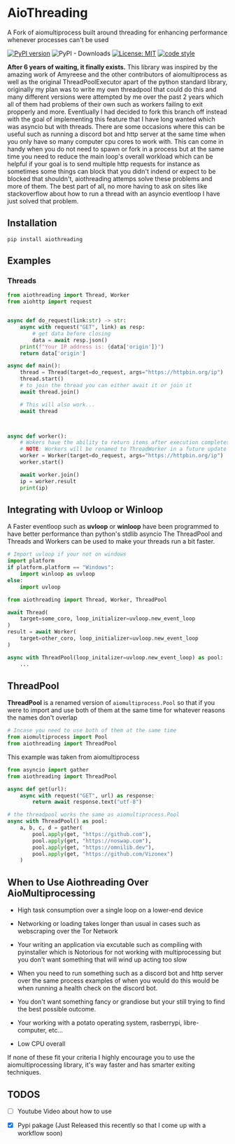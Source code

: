 # AioThreading

A Fork of aiomultiprocess built around threading for enhancing performance whenever processes can't be used


[![PyPI version](https://badge.fury.io/py/aiomultithreading.svg)](https://badge.fury.io/py/aiothreading)
![PyPI - Downloads](https://img.shields.io/pypi/dm/aiothreading)
[![License: MIT](https://img.shields.io/badge/License-MIT-yellow.svg)](https://opensource.org/licenses/MIT)
[![code style](https://img.shields.io/badge/code%20style-black-000000.svg)](https://github.com/ambv/black)


__After 6 years of waiting, it finally exists.__ This library was inspired by the amazing work of Amyreese and the other contributors of aiomultiprocess as well as the original ThreadPoolExecutor apart of the python standard library, originally my plan was to write my own threadpool that could do this and many different versions were attempted by me over the past 2 years which all of them had problems of their own such as workers failing to exit propperly and more. Eventlually I had decided to fork this branch off instead with the goal of implementing this feature that I have long wanted which was asyncio but with threads. There are some occasions where this can be useful such as running a discord bot and http server at the same time when you only have so many computer cpu cores to work with. This can come in handy when you do not need to spawn or fork in a process but at the same time you need to reduce the main loop's overall workload which can be helpful if your goal is to send multiple http requests for instance as sometimes some things can block that you didn't indend or expect to be blocked that shouldn't, aiothreading attemps solve these problems and more of them. The best part of all, no more having to ask on sites like stackoverflow about how to run a thread with an asyncio eventloop I have just solved that problem.



## Installation

``` 
pip install aiothreading
```



## Examples 

### Threads
```python
from aiothreading import Thread, Worker
from aiohttp import request


async def do_request(link:str) -> str:
    async with request("GET", link) as resp:
        # get data before closing
        data = await resp.json()
    print(f"Your IP address is: {data['origin']}") 
    return data['origin']

async def main():
    thread = Thread(target=do_request, args="https://httpbin.org/ip")
    thread.start()
    # to join the thread you can either await it or join it 
    await thread.join()

    # This will also work...
    await thread



async def worker():
    # Wokers have the ability to return items after execution completes...
    # NOTE: Workers will be renamed to ThreadWorker in a future update so aiomutliprocess doesn't collide with this class object
    worker = Worker(target=do_request, args="https://httpbin.org/ip")
    worker.start()

    await worker.join()
    ip = worker.result
    print(ip)

```

## Integrating with Uvloop or Winloop

A Faster eventloop such as __uvloop__ or __winloop__ have been programmed to have better performance than python's stdlib asyncio 
The ThreadPool and Threads and Workers can be used to make your threads run a bit faster.

```python
# Import uvloop if your not on windows
import platform 
if platform.platform == "Windows":
    import winloop as uvloop
else:
    import uvloop

from aiothreading import Thread, Worker, ThreadPool

await Thread(
    target=some_coro, loop_initializer=uvloop.new_event_loop
)
result = await Worker(
    target=other_coro, loop_initializer=uvloop.new_event_loop
)

async with ThreadPool(loop_initalizer=uvloop.new_event_loop) as pool:
    ...

```



## ThreadPool
__ThreadPool__ is a renamed version of `aiomultiprocess.Pool` so that if you were to import and use both of them at the same time for whatever reasons the names don't overlap

```python
# Incase you need to use both of them at the same time
from aiomultiprocess import Pool
from aiothreading import ThreadPool
```

This example was taken from aiomultiprocess

```python
from asyncio import gather
from aiothreading import ThreadPool

async def get(url):
    async with request("GET", url) as response:
        return await response.text("utf-8")

# the threadpool works the same as aiomultiprocess.Pool 
async with ThreadPool() as pool:
    a, b, c, d = gather(
        pool.apply(get, "https://github.com"),
        pool.apply(get, "https://noswap.com"),
        pool.apply(get, "https://omnilib.dev"),
        pool.apply(get, "https://github.com/Vizonex")
    )

```



## When to Use Aiothreading Over AioMultiprocessing

- High task consumption over a single loop on a lower-end device

- Networking or loading takes longer than usual in cases such as webscraping over the Tor Network 

- Your writing an application via excutable such as compiling with pyinstaller which is Notorious for not working with multiprocessing but you don't want something that will wind up acting too slow

- When you need to run something such as a discord bot and http server over the same process examples of when you would do this would be when running a health check on the discord bot.

- You don't want something fancy or grandiose but your still trying to find the best possible outcome.

- Your working with a potato operating system, rasberrypi, libre-computer, etc...

- Low CPU overall



If none of these fit your criteria I highly encourage you to use the aiomultiprocessing library, it's way faster and has smarter exiting techniques.

## TODOS
- [ ] Youtube Video about how to use
- [x] Pypi pakage (Just Released this recently so that I come up with a workflow soon)


